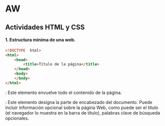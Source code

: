 # AW
## Actividades HTML y CSS
#### 1. Estructura mínima de una web.
```html
<!DOCTYPE  html>
<html>
	<head>
		<title>Título de la página</title>
	</head>
	<body>
	</body>
</html>
```
**<html>**: Este elemento envuelve todo el contenido de la página.

**<head>**: Este elemento designa la parte de encabezado del documento. Puede incluir información opcional sobre la página Web, como puede ser el título (el navegador lo muestra en la barra de título), palabras clave de búsqueda opcionales.

**<title>**: Establece el título de la página Web. Los navegadores lo muestran en la parte superior de la ventana.

**<body>**: Este elemento alberga el contenido de su página Web, es decir, aquello que queremos que aparezca en el área de navegación del navegador.
